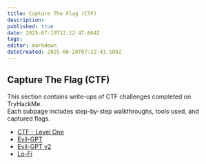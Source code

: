 ```yaml
---
title: Capture The Flag (CTF)
description: 
published: true
date: 2025-07-10T12:12:47.664Z
tags: 
editor: markdown
dateCreated: 2025-06-20T07:22:41.508Z
---
```


## Capture The Flag (CTF)

This section contains write-ups of CTF challenges completed on TryHackMe.  
Each subpage includes step-by-step walkthroughs, tools used, and captured flags.

- [CTF - Level One](/tryhackme/ctf/ctf_level_one)
- [Evil-GPT](/tryhackme/ctf/evil_gpt)
- [Evil-GPT v2](/tryhackme/ctf/evil_gpt_v2)
- [Lo-Fi](/tryhackme/ctf/lofi)